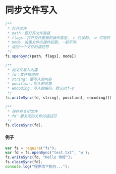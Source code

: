 # 同步文件写入

```javascript
/**
 * 打开文件
 * path：要打开文件路径
 * flags：打开文件要做的操作类型， r 只读的， w 可写的
 * mode：设置文件的操作权限，一般不传、
 * 返回一个文件的描述符
 */
fs.openSync(path, flags[, mode])
```

```javascript
/**
 * 向文件写入内容
 * fd：文件描述符
 * string: 要写入的内容
 * position：写入的位置
 * encoding：写入的编码，默认utf-8
 */
fs.writeSync(fd, string[, position[, encoding]])
```

```javascript
/**
 * 保存并关闭文件
 * fd：要关闭的文件的描述符
 */
fs.closeSync(fd);
```

#### 例子

```javascript
var fs = require("fs");
var fd = fs.openSync("test.txt", 'w');
fs.writeSync(fd, "Hello 你好");
fs.closeSync(fd);
console.log("程序向下执行...");
```

